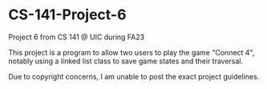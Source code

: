 # CS-141-Project-6
Project 6 from CS 141 @ UIC during FA23

This project is a program to allow two users to play the game "Connect 4", 
notably using a linked list class to save game states and their traversal.

Due to copyright concerns, I am unable to post the exact project guidelines.
